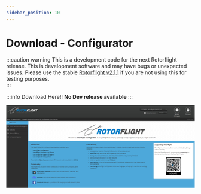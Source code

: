 ```yaml
---
sidebar_position: 10
---
```


# Download - Configurator

:::caution warning
This is a development code for the next Rotorflight release. This is development software and may have bugs or unexpected issues. Please use the stable [Rotorflight v2.1.1](https://github.com/rotorflight/rotorflight-configurator/releases/tag/release%2F2.1.1) if you are not using this for testing purposes.  
:::

:::info Download Here!!
**No Dev release available**
:::

![Configurator](./img/configurator.png)


